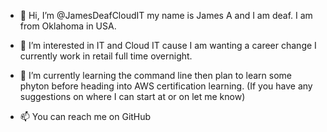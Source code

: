 - 👋 Hi, I’m @JamesDeafCloudIT my name is James A and I am deaf. I am from Oklahoma in USA.

- 👀 I’m interested in IT and Cloud IT cause I am wanting a career change I currently work in retail full time overnight.

- 🌱 I’m currently learning the command line then plan to learn some phyton before heading into AWS certification learning.
(If you have any suggestions on where I can start at or on let me know)

- 📫 You can reach me on GitHub 

<!---
JamesDeafCloudIT/JamesDeafCloudIT is a ✨ special ✨ repository because its `README.md` (this file) appears on your GitHub profile.
You can click the Preview link to take a look at your changes.
--->
